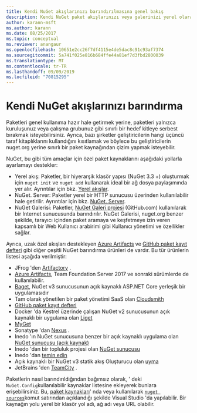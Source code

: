 ```yaml
---
title: Kendi NuGet akışlarınızı barındırılmasına genel bakış
description: Kendi NuGet paket akışlarınızı veya galerinizi yerel olarak veya uzaktan barındırmak için açılan bir genel bakış.
author: karann-msft
ms.author: karann
ms.date: 08/25/2017
ms.topic: conceptual
ms.reviewer: anangaur
ms.openlocfilehash: 10651e2cc26f7df4115e4de5dac8c91c93af7374
ms.sourcegitcommit: 5a741f025e816b684ffe44a81ef7d3fbd2800039
ms.translationtype: MT
ms.contentlocale: tr-TR
ms.lasthandoff: 09/09/2019
ms.locfileid: "70815295"
---
```

# <a name="hosting-your-own-nuget-feeds"></a>Kendi NuGet akışlarınızı barındırma

Paketleri genel kullanıma hazır hale getirmek yerine, paketleri yalnızca kuruluşunuz veya çalışma grubunuz gibi sınırlı bir hedef kitleye serbest bırakmak isteyebilirsiniz. Ayrıca, bazı şirketler geliştiricilerin hangi üçüncü taraf kitaplıklarını kullandığını kısıtlamak ve böylece bu geliştiricilerin nuget.org yerine sınırlı bir paket kaynağından çizim yapmak isteyebilir.

NuGet, bu gibi tüm amaçlar için özel paket kaynaklarını aşağıdaki yollarla ayarlamayı destekler:

- Yerel akış: Paketler, bir hiyerarşik klasör yapısı (NuGet 3.3 +) oluşturmak için `nuget init` ve `nuget add` kullanarak ideal bir ağ dosya paylaşımında yer alır. Ayrıntılar için bkz. [Yerel akışlar](../hosting-packages/local-feeds.md).
- NuGet. Server: Paketler yerel bir HTTP sunucusu üzerinden kullanılabilir hale getirilir. Ayrıntılar için bkz. [NuGet. Server](../hosting-packages/nuget-server.md).
- NuGet Galerisi: Paketler, [NuGet Galeri projesi](https://github.com/NuGet/NuGetGallery#build-and-run-the-gallery-in-arbitrary-number-easy-steps) (GitHub.com) kullanılarak bir Internet sunucusunda barındırılır. NuGet Galerisi, nuget.org benzer şekilde, tarayıcı içinden paket aramaya ve keşfetmeye izin veren kapsamlı bir Web Kullanıcı arabirimi gibi Kullanıcı yönetimi ve özellikler sağlar.

Ayrıca, uzak özel akışları destekleyen [Azure Artifacts](https://www.visualstudio.com/docs/package/nuget/publish) ve [GitHub paket kayıt defteri](https://help.github.com/articles/configuring-nuget-for-use-with-github-package-registry) gibi diğer çeşitli NuGet barındırma ürünleri de vardır. Bu tür ürünlerin listesi aşağıda verilmiştir:

- JFrog 'den [Artifactory](https://www.jfrog.com/artifactory/) .
- [Azure Artifacts](https://www.visualstudio.com/docs/package/nuget/publish), Team Foundation Server 2017 ve sonraki sürümlerde de kullanılabilir.
- [Baget](https://github.com/loic-sharma/BaGet), NuGet v3 sunucusunun açık kaynaklı ASP.NET Core yerleşik bir uygulamasıdır
- Tam olarak yönetilen bir paket yönetimi SaaS olan [Cloudsmith](https://cloudsmith.io/l/nuget-feed/)
- [GitHub paket kayıt defteri](https://help.github.com/articles/configuring-nuget-for-use-with-github-package-registry)
- Docker 'da Kestrel üzerinde çalışan NuGet v2 sunucusunun açık kaynaklı bir uygulama olan [Liget](https://github.com/ai-traders/liget)
- [MyGet](http://myget.org)
- Sonatype 'dan [Nexus](http://www.sonatype.org/nexus/) .
- Inedo 'ın NuGet sunucusuna benzer bir açık kaynaklı uygulama olan [NuGet sunucusu (açık kaynak)](http://nuget-server.net)
- Inedo 'dan bir topluluk projesi olan [NuGet sunucusu](http://nugetserver.net/)
- Inedo 'dan [temin edin](http://inedo.com/proget)
- Açık kaynaklı bir NuGet v3 statik akış Oluşturucu olan [uyma](https://github.com/emgarten/sleet)
- JetBrains 'den [TeamCity](https://www.jetbrains.com/teamcity/) .

Paketlerin nasıl barındırıldığından bağımsız olarak, ' deki `NuGet.Config`kullanılabilir kaynaklar listesine ekleyerek bunlara erişebilirsiniz. Bu, [paket kaynakları](../consume-packages/install-use-packages-visual-studio.md#package-sources)' nda veya kullanılarak [`nuget sources`](../reference/cli-reference/cli-ref-sources.md)komut satırından açıklandığı şekilde Visual Studio 'da yapılabilir. Bir kaynağın yolu yerel bir klasör yol adı, ağ adı veya URL olabilir.

